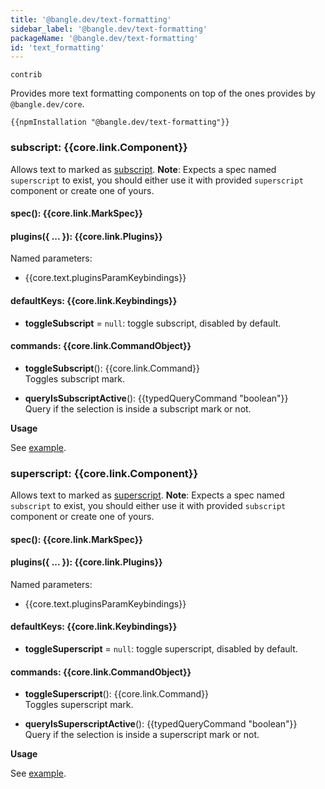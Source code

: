 ```yaml
---
title: '@bangle.dev/text-formatting'
sidebar_label: '@bangle.dev/text-formatting'
packageName: '@bangle.dev/text-formatting'
id: 'text_formatting'
---
```


`contrib`

Provides more text formatting components on top of the ones provides by `@bangle.dev/core`.

```
{{npmInstallation "@bangle.dev/text-formatting"}}
```

### subscript: {{core.link.Component}}

Allows text to marked as [subscript](https://developer.mozilla.org/en-US/docs/Web/HTML/Element/sub). **Note**: Expects a spec named `superscript` to exist, you should either use it with provided `superscript` component or create one of yours.

#### spec(): {{core.link.MarkSpec}}

#### plugins({ ... }): {{core.link.Plugins}}

Named parameters:

- {{core.text.pluginsParamKeybindings}}

#### defaultKeys: {{core.link.Keybindings}}

- **toggleSubscript** = `null`: toggle subscript, disabled by default.

#### commands: {{core.link.CommandObject}}

- **toggleSubscript**(): {{core.link.Command}}\
  Toggles subscript mark.

- **queryIsSubscriptActive**(): {{typedQueryCommand "boolean"}}\
  Query if the selection is inside a subscript mark or not.

**Usage**

See [example](/docs/examples/text-formatting#superscript--subscript).

### superscript: {{core.link.Component}}

Allows text to marked as [superscript](https://developer.mozilla.org/en-US/docs/Web/HTML/Element/super). **Note**: Expects a spec named `subscript` to exist, you should either use it with provided `subscript` component or create one of yours.

#### spec(): {{core.link.MarkSpec}}

#### plugins({ ... }): {{core.link.Plugins}}

Named parameters:

- {{core.text.pluginsParamKeybindings}}

#### defaultKeys: {{core.link.Keybindings}}

- **toggleSuperscript** = `null`: toggle superscript, disabled by default.

#### commands: {{core.link.CommandObject}}

- **toggleSuperscript**(): {{core.link.Command}}\
  Toggles superscript mark.

- **queryIsSuperscriptActive**(): {{typedQueryCommand "boolean"}}\
  Query if the selection is inside a superscript mark or not.

**Usage**

See [example](/docs/examples/text-formatting#superscript--subscript).
